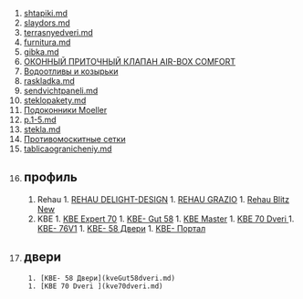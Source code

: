 
1. [shtapiki.md](shtapiki.md)
1. [slaydors.md](slaydors.md)
1. [terrasnyedveri.md](terrasnyedveri.md)
1. [furnitura.md](furnitura.md)
1. [gibka.md](gibka.md)
1. [ОКОННЫЙ ПРИТОЧНЫЙ КЛАПАН AIR-BOX COMFORT](klapany.md)
1. [Водоотливы и козырьки](otlivykozyrjki.md)
1. [raskladka.md](raskladka.md)
1. [sendvichtpaneli.md](sendvichtpaneli.md)
1. [steklopakety.md](steklopakety.md)
1. [Подоконники Moeller](podokonniki.md)
1. [p.1-5.md](p.1-5.md)
1. [stekla.md](stekla.md)
1. [Противомоскитные сетки](moskitnyesetki.md)
1. [tablicaogranicheniy.md](tablicaogranicheniy.md)
1. ## профиль
      1.  Rehau
         1. [REHAU DELIGHT-DESIGN](Delight-Design.md)
         1. [REHAU GRAZIO](GRAZIO.md)
         1. [Rehau Blitz New](BlitzNew.md)
      1.  KBE
         1. [KBE Expert  70](kveekspert.md)
         1. [KBE- Gut 58](kveGut58.md)
         1. [KBE Master](kveMaster.md)
         1. [KBE 70 Dveri ](kve70dveri.md)
         1. [KBE- 76V1](kve76V1.md)
         1. [KBE- 58 Двери](kveGut58dveri.md)
         1. [KBE- Портал](portal.md)     
 1. ## двери
         1. [KBE- 58 Двери](kveGut58dveri.md)
         1. [KBE 70 Dveri ](kve70dveri.md)
